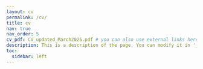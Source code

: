 ```yaml
---
layout: cv
permalink: /cv/
title: cv
nav: true
nav_order: 5
cv_pdf: CV_updated_March2025.pdf # you can also use external links here
description: This is a description of the page. You can modify it in '_pages/cv.md'. You can also change or remove the top pdf download button.
toc:
  sidebar: left
---
```


